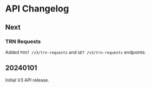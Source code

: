 # API Changelog

## Next

### TRN Requests

Added `POST /v3/trn-requests` and `GET /v3/trn-requests` endpoints.


## 20240101

Initial V3 API release.
